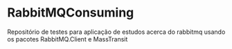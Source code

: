 # RabbitMQConsuming
Repositório de testes para aplicação de estudos acerca do rabbitmq usando os pacotes RabbitMQ.Client e MassTransit
